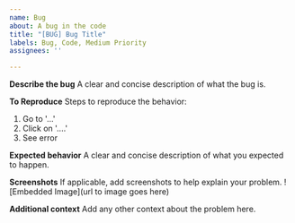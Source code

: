```yaml
---
name: Bug
about: A bug in the code
title: "[BUG] Bug Title"
labels: Bug, Code, Medium Priority
assignees: ''

---
```


**Describe the bug**
A clear and concise description of what the bug is.

**To Reproduce**
Steps to reproduce the behavior:
1. Go to '...'
2. Click on '....'
4. See error

**Expected behavior**
A clear and concise description of what you expected to happen.

**Screenshots**
If applicable, add screenshots to help explain your problem.
![Embedded Image](url to image goes here)

**Additional context**
Add any other context about the problem here.
